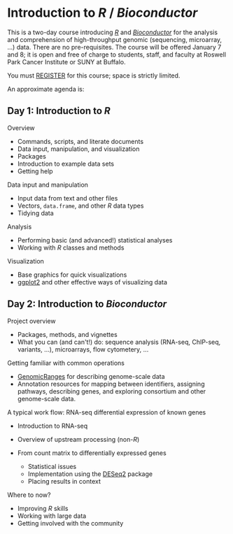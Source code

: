 # Introduction to _R_ / _Bioconductor_

This is a two-day course introducing _[R][]_ and _[Bioconductor][]_
for the analysis and comprehension of high-throughput genomic
(sequencing, microarray, ...) data. There are no pre-requisites. The
course will be offered January 7 and 8; it is open and free of charge
to students, staff, and faculty at Roswell Park Cancer Institute or
SUNY at Buffalo.

You must [REGISTER][] for this course; space is strictly limited.

An approximate agenda is:

## Day 1: Introduction to _R_

Overview

- Commands, scripts, and literate documents
- Data input, manipulation, and visualization
- Packages
- Introduction to example data sets
- Getting help

Data input and manipulation

- Input data from text and other files
- Vectors, `data.frame`, and other _R_ data types
- Tidying data

Analysis

- Performing basic (and advanced!) statistical analyses
- Working with _R_ classes and methods

Visualization

- Base graphics for quick visualizations
- [ggplot2][] and other effective ways of visualizing data

## Day 2: Introduction to _Bioconductor_

Project overview

- Packages, methods, and vignettes
- What you can (and can't!) do: sequence analysis (RNA-seq, ChIP-seq,
  variants, ...), microarrays, flow cytometery, ...

Getting familiar with common operations

- [GenomicRanges][] for describing genome-scale data
- Annotation resources for mapping between identifiers, assigning
  pathways, describing genes, and exploring consortium and other
  genome-scale data.

A typical work flow: RNA-seq differential expression of known genes

- Introduction to RNA-seq
- Overview of upstream processing (non-_R_)
- From count matrix to differentially expressed genes

    - Statistical issues
    - Implementation using the [DESeq2][] package
    - Placing results in context

Where to now?

- Improving _R_ skills
- Working with large data
- Getting involved with the community

[R]: https://r-project.org
[Bioconductor]: https://bioconductor.org
[REGISTER]: https://www.surveymonkey.com/r/6J9QZ3R
[ggplot2]: https://cran.r-project.org/package=ggplot2
[GenomicRanges]: https://bioconductor.org/packages/GenomicRanges
[DESeq2]: https://bioconductor.org/packages/DESeq2
